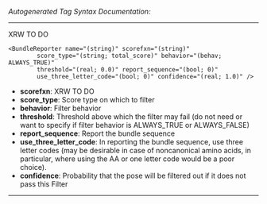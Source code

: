 _Autogenerated Tag Syntax Documentation:_

---
XRW TO DO

```
<BundleReporter name="(string)" scorefxn="(string)"
        score_type="(string; total_score)" behavior="(behav; ALWAYS_TRUE)"
        threshold="(real; 0.0)" report_sequence="(bool; 0)"
        use_three_letter_code="(bool; 0)" confidence="(real; 1.0)" />
```

-   **scorefxn**: XRW TO DO
-   **score_type**: Score type on which to filter
-   **behavior**: Filter behavior
-   **threshold**: Threshold above which the filter may fail (do not need or want to specify if filter behavior is ALWAYS_TRUE or ALWAYS_FALSE)
-   **report_sequence**: Report the bundle sequence
-   **use_three_letter_code**: In reporting the bundle sequence, use three letter codes (may be desirable in case of noncanonical amino acids, in particular, where using the AA or one letter code would be a poor choice).
-   **confidence**: Probability that the pose will be filtered out if it does not pass this Filter

---
